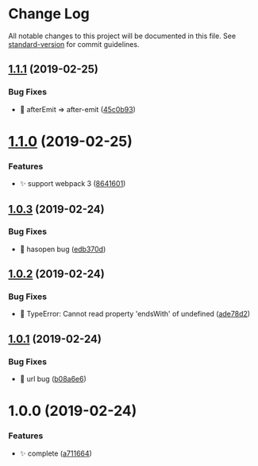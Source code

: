 # Change Log

All notable changes to this project will be documented in this file. See [standard-version](https://github.com/conventional-changelog/standard-version) for commit guidelines.

<a name="1.1.1"></a>
## [1.1.1](https://github.com/huruji/open-browser-webpack-plugin/compare/v1.1.0...v1.1.1) (2019-02-25)


### Bug Fixes

* :bug: afterEmit => after-emit ([45c0b93](https://github.com/huruji/open-browser-webpack-plugin/commit/45c0b93))



<a name="1.1.0"></a>
# [1.1.0](https://github.com/huruji/open-browser-webpack-plugin/compare/v1.0.3...v1.1.0) (2019-02-25)


### Features

* :sparkles: support webpack 3 ([8641601](https://github.com/huruji/open-browser-webpack-plugin/commit/8641601))



<a name="1.0.3"></a>
## [1.0.3](https://github.com/huruji/open-browser-webpack-plugin/compare/v1.0.2...v1.0.3) (2019-02-24)


### Bug Fixes

* :bug: hasopen bug ([edb370d](https://github.com/huruji/open-browser-webpack-plugin/commit/edb370d))



<a name="1.0.2"></a>
## [1.0.2](https://github.com/huruji/open-browser-webpack-plugin/compare/v1.0.1...v1.0.2) (2019-02-24)


### Bug Fixes

* :bug: TypeError: Cannot read property 'endsWith' of undefined ([ade78d2](https://github.com/huruji/open-browser-webpack-plugin/commit/ade78d2))



<a name="1.0.1"></a>
## [1.0.1](https://github.com/huruji/open-browser-webpack-plugin/compare/v1.0.0...v1.0.1) (2019-02-24)


### Bug Fixes

* :bug: url bug ([b08a6e6](https://github.com/huruji/open-browser-webpack-plugin/commit/b08a6e6))



<a name="1.0.0"></a>
# 1.0.0 (2019-02-24)


### Features

* :sparkles: complete ([a711664](https://github.com/huruji/open-browser-webpack-plugin/commit/a711664))
